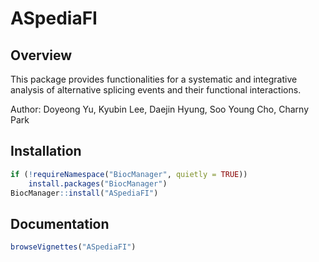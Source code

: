 # ASpediaFI #

Overview
--------

This package provides functionalities for a systematic and integrative analysis of alternative splicing events and their functional interactions. 

Author: Doyeong Yu, Kyubin Lee, Daejin Hyung, Soo Young Cho, Charny Park

Installation
------------

``` r
if (!requireNamespace("BiocManager", quietly = TRUE))
    install.packages("BiocManager")
BiocManager::install("ASpediaFI")
```

Documentation 
-----

``` r
browseVignettes("ASpediaFI")
